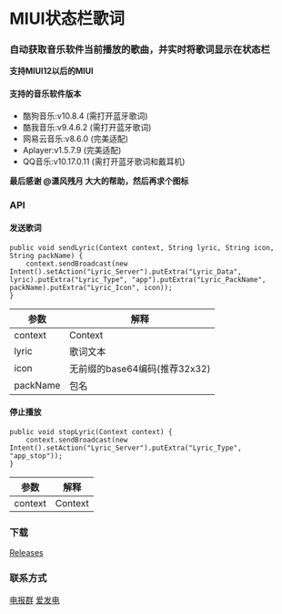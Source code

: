 # MIUI状态栏歌词

### 自动获取音乐软件当前播放的歌曲，并实时将歌词显示在状态栏

__支持MIUI12以后的MIUI__

#### 支持的音乐软件版本

- 酷狗音乐:v10.8.4 (需打开蓝牙歌词)
- 酷我音乐:v9.4.6.2 (需打开蓝牙歌词)
- 网易云音乐:v8.6.0 (完美适配)
- Aplayer:v1.5.7.9 (完美适配)
- QQ音乐:v10.17.0.11 (需打开蓝牙歌词和戴耳机)

__最后感谢 @潇风残月 大大的帮助，然后再求个图标__

### API

#### 发送歌词

```
public void sendLyric(Context context, String lyric, String icon, String packName) {
    context.sendBroadcast(new Intent().setAction("Lyric_Server").putExtra("Lyric_Data", lyric).putExtra("Lyric_Type", "app").putExtra("Lyric_PackName", packName).putExtra("Lyric_Icon", icon));
}
```

| 参数      | 解释                      |
| -------- | ------------------------ |
| context  | Context                  |
| lyric    | 歌词文本                   |
| icon     | 无前缀的base64编码(推荐32x32)|
| packName | 包名                      |

#### 停止播放

```
public void stopLyric(Context context) {
    context.sendBroadcast(new Intent().setAction("Lyric_Server").putExtra("Lyric_Type", "app_stop"));
}
```

| 参数      | 解释                      |
| -------- | ------------------------ |
| context  | Context                  |

### 下载

[Releases](https://github.com/577fkj/MIUIStatusBarLyric_new/releases)

### 联系方式

[电报群](https://t.me/MIUIStatusBatLyric)
[爱发电](https://afdian.net/@xiao_wine)
